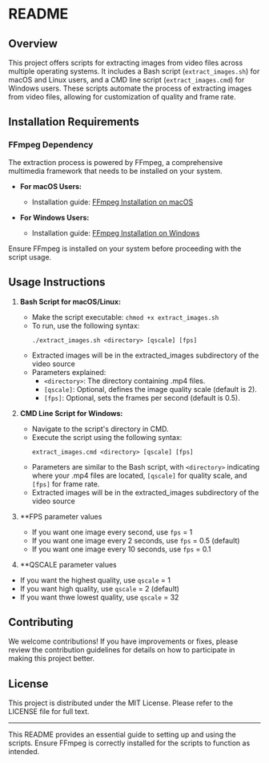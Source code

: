 # README

## Overview

This project offers scripts for extracting images from video files across multiple operating systems. It includes a Bash script (`extract_images.sh`) for macOS and Linux users, and a CMD line script (`extract_images.cmd`) for Windows users. These scripts automate the process of extracting images from video files, allowing for customization of quality and frame rate.

## Installation Requirements

### FFmpeg Dependency

The extraction process is powered by FFmpeg, a comprehensive multimedia framework that needs to be installed on your system.

- **For macOS Users:**
  - Installation guide: [FFmpeg Installation on macOS](https://ffmpeg.org/download.html#build-mac)

- **For Windows Users:**
  - Installation guide: [FFmpeg Installation on Windows](https://ffmpeg.org/download.html#build-windows)

Ensure FFmpeg is installed on your system before proceeding with the script usage.

## Usage Instructions

1. **Bash Script for macOS/Linux:**
   - Make the script executable: `chmod +x extract_images.sh`
   - To run, use the following syntax:
     ```
     ./extract_images.sh <directory> [qscale] [fps]
     ```
   - Extracted images will be in the extracted_images subdirectory of the video source
   - Parameters explained:
     - `<directory>`: The directory containing .mp4 files.
     - `[qscale]`: Optional, defines the image quality scale (default is 2).
     - `[fps]`: Optional, sets the frames per second (default is 0.5).

2. **CMD Line Script for Windows:**
   - Navigate to the script's directory in CMD.
   - Execute the script using the following syntax:
     ```
     extract_images.cmd <directory> [qscale] [fps]
     ```
   - Parameters are similar to the Bash script, with `<directory>` indicating where your .mp4 files are located, `[qscale]` for quality scale, and `[fps]` for frame rate.
   - Extracted images will be in the extracted_images subdirectory of the video source

3. **FPS parameter values
   - If you want one image every second, use `fps` = 1
   - If you want one image every 2 seconds, use `fps` = 0.5  (default)
   - If you want one image every 10 seconds, use `fps` = 0.1
    
4. **QSCALE parameter values
  - If you want the highest quality, use `qscale` = 1
  - If you want high quality, use `qscale` = 2  (default)
  - If you want thwe lowest quality, use `qscale` = 32

## Contributing

We welcome contributions! If you have improvements or fixes, please review the contribution guidelines for details on how to participate in making this project better.

## License

This project is distributed under the MIT License. Please refer to the LICENSE file for full text.

---

This README provides an essential guide to setting up and using the scripts. Ensure FFmpeg is correctly installed for the scripts to function as intended.
